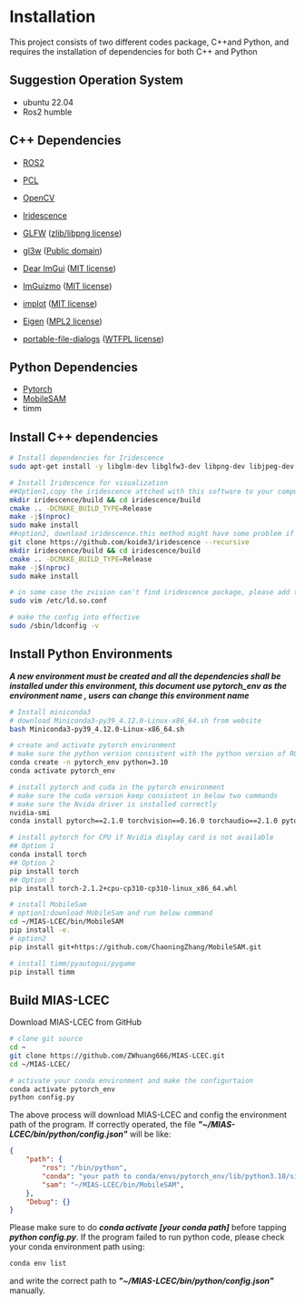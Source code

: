 # Installation

This project consists of two different codes package, C++and Python, and requires the installation of dependencies for both C++ and Python
## Suggestion Operation System
- ubuntu 22.04
- Ros2 humble

## C++ Dependencies

- [ROS2](https://www.ros.org/)
- [PCL](https://pointclouds.org/)
- [OpenCV](https://opencv.org/)

- [Iridescence](https://github.com/koide3/iridescence)
- [GLFW](https://www.glfw.org/) ([zlib/libpng license](https://www.glfw.org/license.html))
- [gl3w](https://github.com/skaslev/gl3w) ([Public domain](https://github.com/skaslev/gl3w/blob/master/UNLICENSE))
- [Dear ImGui](https://github.com/ocornut/imgui) ([MIT license](https://github.com/ocornut/imgui/blob/master/LICENSE.txt))
- [ImGuizmo](https://github.com/CedricGuillemet/ImGuizmo) ([MIT license](https://github.com/CedricGuillemet/ImGuizmo/blob/master/LICENSE))
- [implot](https://github.com/epezent/implot) ([MIT license](https://github.com/epezent/implot/blob/master/LICENSE))
- [Eigen](https://eigen.tuxfamily.org/index.php) ([MPL2 license](https://www.mozilla.org/en-US/MPL/2.0/))
- [portable-file-dialogs](https://github.com/samhocevar/portable-file-dialogs) ([WTFPL license](https://github.com/samhocevar/portable-file-dialogs/blob/main/COPYING))
## Python Dependencies
- [Pytorch](https://pytorch.org/get-started/locally/)
- [MobileSAM](https://github.com/ChaoningZhang/MobileSAM)
- timm

## Install C++ dependencies

```bash
# Install dependencies for Iridescence
sudo apt-get install -y libglm-dev libglfw3-dev libpng-dev libjpeg-dev libeigen3-dev libboost-filesystem-dev libboost-program-options-dev

# Install Iridescence for visualization
##Option1,copy the iridescence attched with this software to your computer
mkdir iridescence/build && cd iridescence/build
cmake .. -DCMAKE_BUILD_TYPE=Release
make -j$(nproc)
sudo make install
##option2, download iridescence.this method might have some problem if iridescence updated.
git clone https://github.com/koide3/iridescence --recursive
mkdir iridescence/build && cd iridescence/build
cmake .. -DCMAKE_BUILD_TYPE=Release
make -j$(nproc)
sudo make install

# in some case the zvision can't find iridescence package, please add the /usr/local/lib into the ld.so.conf using below command
sudo vim /etc/ld.so.conf

# make the config into effective
sudo /sbin/ldconfig -v
```
## Install Python Environments

***A new environment must be created and all the dependencies shall be installed under this environment, this document use pytorch_env as the environment name , users can change this environment name***

```bash
# Install miniconda3
# download Miniconda3-py39_4.12.0-Linux-x86_64.sh from website
bash Miniconda3-py39_4.12.0-Linux-x86_64.sh

# create and activate pytorch environment
# make sure the python version consistent with the python version of ROS2
conda create -n pytorch_env python=3.10
conda activate pytorch_env

# install pytorch and cuda in the pytorch environment
# make sure the cuda version keep consistent in below two commands
# make sure the Nvida driver is installed correctly
nvidia-smi
conda install pytorch==2.1.0 torchvision==0.16.0 torchaudio==2.1.0 pytorch-cuda=11.8 -c pytorch -c nvidia

# install pytorch for CPU if Nvidia display card is not available
## Option 1
conda install torch
## Option 2
pip install torch
## Option 3
pip install torch-2.1.2+cpu-cp310-cp310-linux_x86_64.whl

# install MobileSam
# option1:download MobileSam and run below command
cd ~/MIAS-LCEC/bin/MobileSAM
pip install -e.
# option2
pip install git+https://github.com/ChaoningZhang/MobileSAM.git

# install timm/pyautogui/pygame
pip install timm
```

## Build MIAS-LCEC
Download MIAS-LCEC from GitHub

```bash
# clone git source
cd ~
git clone https://github.com/ZWhuang666/MIAS-LCEC.git
cd ~/MIAS-LCEC/

# activate your conda environment and make the configurtaion
conda activate pytorch_env
python config.py
```

The above process will download MIAS-LCEC and config the environment path of the program. If correctly operated, the file ***"~/MIAS-LCEC/bin/python/config.json"*** will be like:
```json
{
    "path": {
        "ros": "/bin/python",
        "conda": "your path to conda/envs/pytorch_env/lib/python3.10/site-packages",
        "sam": "~/MIAS-LCEC/bin/MobileSAM",
    },
    "Debug": {}
}
```

Please make sure to do ***conda activate [your conda path]*** before tapping ***python config.py***. If the program failed to run python code, please check your conda environment path using:

```bash
conda env list
```

and write the correct path to ***"~/MIAS-LCEC/bin/python/config.json"*** manually.